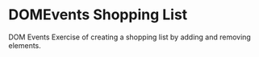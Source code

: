 # DOMEvents Shopping List

DOM Events Exercise of creating a shopping list by adding and removing elements.
